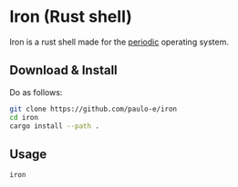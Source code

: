 # Iron (Rust shell)

Iron is a rust shell made for the [periodic](https://github.com/voidcoefficient/periodic) operating system.

## Download & Install

Do as follows:

```sh
git clone https://github.com/paulo-e/iron
cd iron
cargo install --path .
```

## Usage

```sh
iron
```
